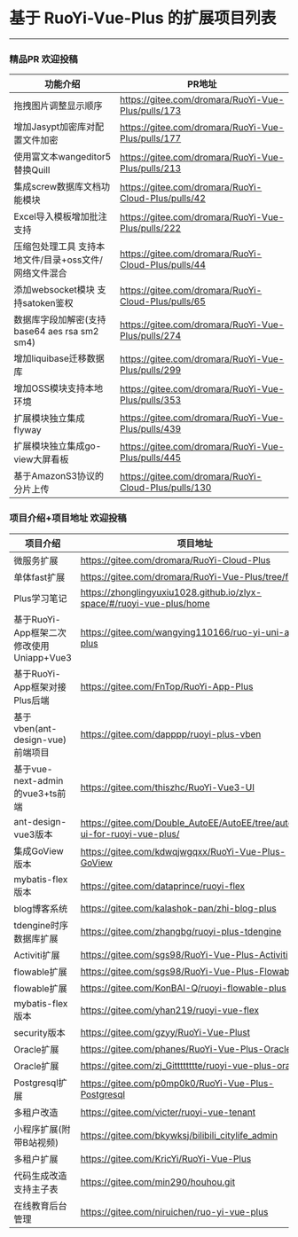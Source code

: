 # 基于 RuoYi-Vue-Plus 的扩展项目列表
- - -
### 精品PR 欢迎投稿
| 功能介绍                                | PR地址                                                 |
|-------------------------------------|------------------------------------------------------|
| 拖拽图片调整显示顺序                          | https://gitee.com/dromara/RuoYi-Vue-Plus/pulls/173   |
| 增加Jasypt加密库对配置文件加密                  | https://gitee.com/dromara/RuoYi-Vue-Plus/pulls/177   |
| 使用富文本wangeditor5替换Quill             | https://gitee.com/dromara/RuoYi-Vue-Plus/pulls/213   |
| 集成screw数据库文档功能模块                    | https://gitee.com/dromara/RuoYi-Cloud-Plus/pulls/42  |
| Excel导入模板增加批注支持                     | https://gitee.com/dromara/RuoYi-Vue-Plus/pulls/222   |
| 压缩包处理工具 支持本地文件/目录+oss文件/网络文件混合      | https://gitee.com/dromara/RuoYi-Cloud-Plus/pulls/44  |
| 添加websocket模块 支持satoken鉴权           | https://gitee.com/dromara/RuoYi-Cloud-Plus/pulls/65  |
| 数据库字段加解密(支持 base64 aes rsa sm2 sm4) | https://gitee.com/dromara/RuoYi-Vue-Plus/pulls/274   |
| 增加liquibase迁移数据库                    | https://gitee.com/dromara/RuoYi-Vue-Plus/pulls/299   |
| 增加OSS模块支持本地环境                       | https://gitee.com/dromara/RuoYi-Vue-Plus/pulls/353   |
| 扩展模块独立集成flyway                      | https://gitee.com/dromara/RuoYi-Vue-Plus/pulls/439   |
| 扩展模块独立集成go-view大屏看板                 | https://gitee.com/dromara/RuoYi-Vue-Plus/pulls/445   |
| 基于AmazonS3协议的分片上传                   | https://gitee.com/dromara/RuoYi-Cloud-Plus/pulls/130 |


### 项目介绍+项目地址 欢迎投稿


| 项目介绍                           | 项目地址                                                                      |
|--------------------------------|---------------------------------------------------------------------------|
| 微服务扩展                          | https://gitee.com/dromara/RuoYi-Cloud-Plus                                |
| 单体fast扩展                       | https://gitee.com/dromara/RuoYi-Vue-Plus/tree/fast/                       |
| Plus学习笔记                       | https://zhonglingyuxiu1028.github.io/zlyx-space/#/ruoyi-vue-plus/home     |
| 基于RuoYi-App框架二次修改使用Uniapp+Vue3 | https://gitee.com/wangying110166/ruo-yi-uni-app-plus                      |
| 基于RuoYi-App框架对接Plus后端          | https://gitee.com/FnTop/RuoYi-App-Plus                                    |
| 基于vben(ant-design-vue)前端项目     | https://gitee.com/dapppp/ruoyi-plus-vben                                  |
| 基于vue-next-admin的vue3+ts前端     | https://gitee.com/thiszhc/RuoYi-Vue3-UI                                   |
| ant-design-vue3版本              | https://gitee.com/Double_AutoEE/AutoEE/tree/autoee-ui-for-ruoyi-vue-plus/ |
| 集成GoView版本                     | https://gitee.com/kdwqjwgqxx/RuoYi-Vue-Plus-GoView                        |
| mybatis-flex版本                 | https://gitee.com/dataprince/ruoyi-flex                                   |
| blog博客系统                       | https://gitee.com/kalashok-pan/zhi-blog-plus                              |
| tdengine时序数据库扩展                | https://gitee.com/zhangbg/ruoyi-plus-tdengine                             |
| Activiti扩展                     | https://gitee.com/sgs98/RuoYi-Vue-Plus-Activiti                           |
| flowable扩展                     | https://gitee.com/sgs98/RuoYi-Vue-Plus-Flowable                           |
| flowable扩展                     | https://gitee.com/KonBAI-Q/ruoyi-flowable-plus                            |
| mybatis-flex版本                 | https://gitee.com/yhan219/ruoyi-vue-flex                                  |
| security版本                     | https://gitee.com/gzyy/RuoYi-Vue-Plust                                    |
| Oracle扩展                       | https://gitee.com/phanes/RuoYi-Vue-Plus-Oracle                            |
| Oracle扩展                       | https://gitee.com/zj_Gitttttttte/ruoyi-vue-plus-oracle                    |
| Postgresql扩展                   | https://gitee.com/p0mp0k0/RuoYi-Vue-Plus-Postgresql                       |
| 多租户改造                          | https://gitee.com/victer/ruoyi-vue-tenant                                 |
| 小程序扩展(附带B站视频)                  | https://gitee.com/bkywksj/bilibili_citylife_admin                         |
| 多租户扩展                          | https://gitee.com/KricYi/RuoYi-Vue-Plus                                   |
| 代码生成改造 支持主子表                   | https://gitee.com/min290/houhou.git                                       |
| 在线教育后台管理                       | https://gitee.com/niruichen/ruo-yi-vue-plus                               |